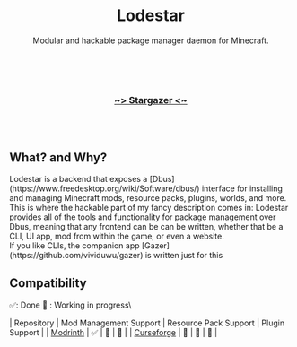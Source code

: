 <div align="center">
  <h1>Lodestar</h1>
 
  <p>Modular and hackable package manager daemon for Minecraft.</p>
  <br>
  <br>
  <br>

  <a href="https://github.com/vividuwu/gazer"><h3>~> Stargazer <~</h3></a>
</div>
<br>
<br>
<h2>What? and Why?</h2>
Lodestar is a backend that exposes a [Dbus](https://www.freedesktop.org/wiki/Software/dbus/) interface for installing and managing Minecraft mods, resource packs, plugins, worlds, and more.
This is where the hackable part of my fancy description comes in: Lodestar provides all of the tools and functionality for package management over Dbus, meaning that any frontend can be can be written, whether that be a CLI, UI app, mod from within the game, or even a website.
<br>
If you like CLIs, the companion app [Gazer](https://github.com/vividuwu/gazer) is written just for this

## Compatibility

✅: Done
🚧 : Working in progress\

| Repository | Mod Management Support | Resource Pack Support | Plugin Support |
| [Modrinth](https://modrinth.org) | ✅ | 🚧 | 🚧 |
| [Curseforge](https://www.curseforge.com/minecraft/mc-mods) | 🚧 | 🚧 | 🚧 |
